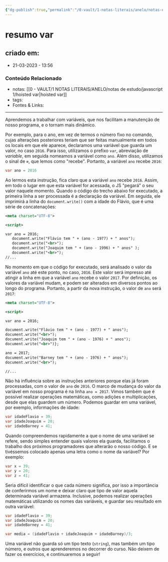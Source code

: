```yaml
---
{"dg-publish":true,"permalink":"/0-vault/1-notas-literais/anelo/notas-de-estudo/javascript-1/resumo-var/","dgHomeLink":true,"dgShowLocalGraph":true,"dgShowFileTree":true,"dgEnableSearch":true,"noteIcon":""}
---
```


# resumo var

## criado em: 
-  21-03-2023 - 13:56

### Conteúdo Relacionado
- notas: [[0 - VAULT/1 NOTAS LITERAIS/ANELO/notas de estudo/javascript 1/hoisted var\|hoisted var]]
- tags: 
- Fontes & Links: 

---

Aprendemos a trabalhar com variáveis, que nos facilitam a manutenção de nosso programa, e o tornam mais dinâmico.

Por exemplo, para o ano, em vez de termos o número fixo no comando, cujas alterações posteriores teriam que ser feitas manualmente em todos os locais em que ele aparece, declaramos uma variável que guarda um valor, no caso `2016`. Para isso, utilizamos o prefixo `var`, abreviação de _variable_, em seguida nomeamos a variável como `ano`. Além disso, utilizamos o sinal de **`=`**, que lemos como "recebe". Portanto, a variável `ano` recebe `2016`:

```csharp
var ano = 2016
```

Ao lermos esta instrução, fica claro que a variável `ano` recebe `2016`. Assim, em todo o lugar em que esta variável for acessada, o JS "pegará" o seu valor naquele momento. Quando o código do trecho abaixo for executado, a primeira linha a ser processada é a declaração da variável. Em seguida, ele imprimirá a linha do `document.write()` com a idade do Flávio, que é uma série de concatenações:

```xml
<meta charset="UTF-8">

<script>

var ano = 2016;
   document.write("Flávio tem " + (ano - 1977) + " anos");
   document.write("<br>");
   document.write("Joaquim tem " + (ano - 1996) + " anos" );
   document.write("<br>");
//...
```

No momento em que o código for executado, será analisado o valor da variável `ano` até este ponto, no caso, `2016`. Este valor será impresso até atingir a linha em que a variável `ano` recebe o valor `2017`. Por definição, os valores da variável mudam, e podem ser alterados em diversos pontos ao longo do programa. Portanto, a partir da nova instrução, o valor de `ano` será `2017`:

```xml
<meta charset="UTF-8">

<script>

var ano = 2016;

document.write("Flávio tem " + (ano - 1977) + " anos");
document.write("<br>");
document.write("Joaquim tem " + (ano - 1976) + " anos");
document.write("<br>")};

ano = 2017;
document.write("Barney tem " + (ano - 1976) + " anos");
document.write("<br>");

//...
```

Não há influência sobre as instruções anteriores porque elas já foram processadas, com o valor de `ano` de `2016`. O marco de mudança do valor da variável em nosso programa é na linha `ano = 2017`. Vimos também que é possível realizar operações matemáticas, como adições e multiplicações, desde que elas guardem um número. Podemos guardar em uma variável, por exemplo, informações de idade:

```csharp
var idadeFlavio = 39;
var idadeJoaquim = 20;
var idadeBarney = 41;
```

Quando compreendemos rapidamente a que o nome de uma variável se refere, sendo simples entender quais valores ela guarda, facilitamos o trabalho dos próximos programadores que alterarão o nosso código. E se tivéssemos colocado apenas uma letra como o nome da variável? Por exemplo:

```csharp
var x = 39;
var y = 20;
var z = 41;
```

Seria difícil identificar o que cada número significa, por isso a importância de conferirmos um nome e deixar claro que tipo de valor aquela determinada variável armazena. Inclusive, podemos realizar operações matemáticas utilizando os nomes das variáveis, e guardar seu resultado em outra variável:

```csharp
var idadeFlavio = 39;
var idadeJoaquim = 20;
var idadeBarney = 41;

var media = (idadeFlavio + idadeJoaquim + idadeBarney)/3;
```

Uma variável não guarda só um tipo texto (`string`), mas também um tipo número, e outros que aprenderemos no decorrer do curso. Não deixem de fazer os exercícios, e continuaremos a seguir!